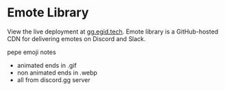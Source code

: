 # Emote Library

View the live deployment at [gg.egid.tech](https://gg.egid.tech). Emote library is a GitHub-hosted CDN for delivering emotes on Discord and Slack.

pepe emoji notes

* animated ends in .gif
* non animated ends in .webp
* all from discord.gg server